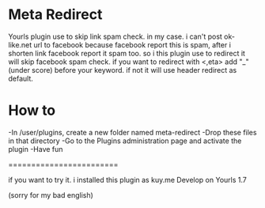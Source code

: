 Meta Redirect
====================

Yourls plugin use to skip link spam check.
in my case. i can't post ok-like.net url to facebook because facebook report this is spam, after i shorten link facebook report it spam too. so i this plugin use <meta> to redirect it will skip facebook spam check. if you want to redirect with <,eta> add "_" (under score) before your keyword. if not it will use header redirect as default.

How to
===================
-In /user/plugins, create a new folder named meta-redirect
-Drop these files in that directory
-Go to the Plugins administration page and activate the plugin
-Have fun

========================

if you want to try it. i installed this plugin as kuy.me
Develop on Yourls 1.7

(sorry for my bad english)
